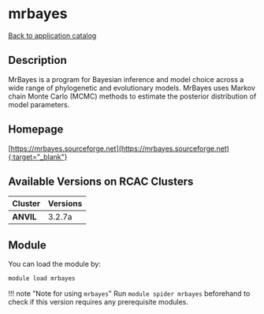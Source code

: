 # mrbayes

[Back to application catalog](../app_catalog.md)

## Description

MrBayes is a program for Bayesian inference and model choice across a wide range of phylogenetic and evolutionary models. MrBayes uses Markov chain Monte Carlo (MCMC) methods to estimate the posterior distribution of model parameters.

## Homepage

[https://mrbayes.sourceforge.net](https://mrbayes.sourceforge.net){:target="_blank"}

## Available Versions on RCAC Clusters

|Cluster|Versions|
|---|---|
**ANVIL**|3.2.7a

## Module

You can load the module by:

```bash
module load mrbayes
```

!!! note "Note for using `mrbayes`"
    Run `module spider mrbayes` beforehand to check if this version requires any prerequisite modules.
